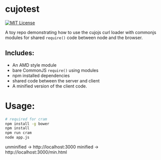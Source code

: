 # cujotest

[![MIT License](http://b.repl.ca/v1/License-MIT-blue.png)](LICENSE)

A toy repo demonstrating how to use the cujojs curl loader with commonjs
modules for shared `require()` code between node and the browser.

## Includes:
- An AMD style module
- bare CommonJS `require()` using modules
- npm installed dependencies
- shared code between the server and client
- A minified version of the client code.

# Usage:

```bash
# required for cram
npm install -g bower
npm install
npm run cram
node app.js
```

unminified -> http://localhost:3000
minified -> http://localhost:3000/min.html
